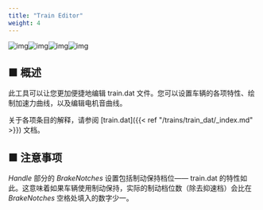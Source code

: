 ```yaml
---
title: "Train Editor"
weight: 4
---
```


![img](/images/tool_traineditor_screenshot_1.png)![img](/images/tool_traineditor_screenshot_2.png)![img](/images/tool_traineditor_screenshot_3.png)![img](/images/tool_traineditor_screenshot_4.png)

## ■ 概述

此工具可以让您更加便捷地编辑 train.dat 文件。您可以设置车辆的各项特性、绘制加速力曲线，以及编辑电机音曲线。

关于各项条目的解释，请参阅 [train.dat]({{< ref "/trains/train_dat/_index.md" >}}) 文档。

## ■ 注意事项

*Handle* 部分的 *BrakeNotches* 设置包括制动保持档位—— train.dat 的特性如此。这意味着如果车辆使用制动保持，实际的制动档位数（除去抑速档）会比在 *BrakeNotches* 空格处填入的数字少一。